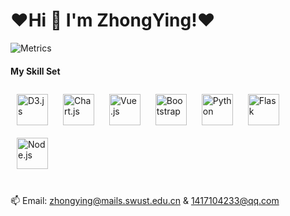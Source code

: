 # ❤Hi 👋 I'm ZhongYing!❤

![Metrics](https://metrics.lecoq.io/zzhongying?template=classic&base.indepth=false&config.timezone=Asia%2FShanghai)

<h4> My Skill Set </h4>
<!-- <img src="https://github.com/zzhongying/zzhongying/blob/4b70b5c07815a90f96d716458332016793ad4bdc/img/skill1.png" height="25" /> -->
<div align="left">  
<!-- <img style="margin: 10px" src="https://profilinator.rishav.dev/skills-assets/html5-original-wordmark.svg" alt="HTML5" height="50" />  
<img style="margin: 10px" src="https://profilinator.rishav.dev/skills-assets/css3-original-wordmark.svg" alt="CSS3" height="50" />   -->
<img style="margin: 10px" src="https://profilinator.rishav.dev/skills-assets/d3.png" alt="D3.js" height="50" />  
<img style="margin: 10px" src="https://profilinator.rishav.dev/skills-assets/logo-title.svg" alt="Chart.js" height="50" />  
<img style="margin: 10px" src="https://profilinator.rishav.dev/skills-assets/vuejs-original-wordmark.svg" alt="Vue.js" height="50" />  
<img style="margin: 10px" src="https://profilinator.rishav.dev/skills-assets/bootstrap-plain.svg" alt="Bootstrap" height="50" />  
<img style="margin: 10px" src="https://profilinator.rishav.dev/skills-assets/python-original.svg" alt="Python" height="50" />  
<img style="margin: 10px" src="https://profilinator.rishav.dev/skills-assets/flask.png" alt="Flask" height="50" />  
<img style="margin: 10px" src="https://profilinator.rishav.dev/skills-assets/nodejs-original-wordmark.svg" alt="Node.js" height="50" />  
</div>
</br>

 📫 Email: zhongying@mails.swust.edu.cn & 1417104233@qq.com

<!-- <img src="https://github.com/zzhongying/zzhongying/blob/1a30f689d1386929fe810964b5a638dd0334443d/img/contact.png" width="100" /> -->

<!-- [![Top Langs](https://github-readme-stats.vercel.app/api/top-langs/?username=zzhongying&layout=compact)](https://github.com/zzhongying/github-readme-stats)
 -->
<!-- ![Visitor Count](https://profile-counter.glitch.me/zzhongying/count.svg) -->
<!--
**zzhongying/zzhongying** is a ✨ _special_ ✨ repository because its `README.md` (this file) appears on your GitHub profile.

Here are some ideas to get you started:

- 🔭 I’m currently working on ...
- 🌱 I’m currently learning ...
- 👯 I’m looking to collaborate on ...
- 🤔 I’m looking for help with ...
- 💬 Ask me about ...
- 📫 How to reach me: ...
- 😄 Pronouns: ...
- ⚡ Fun fact: ...
-->
